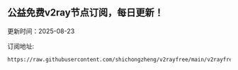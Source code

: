 ## 公益免费v2ray节点订阅，每日更新！
更新时间：2025-08-23

订阅地址:
```
https://raw.githubusercontent.com/shichongzheng/v2rayfree/main/v2rayfree
```
